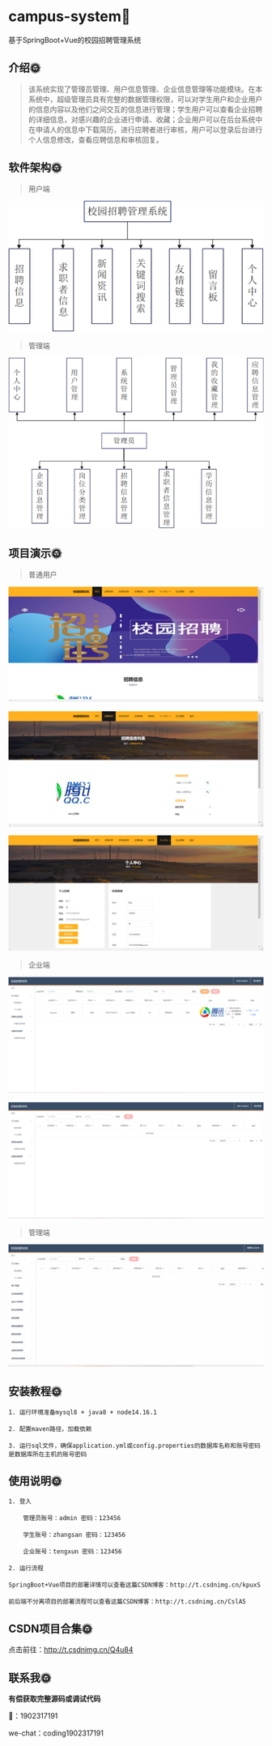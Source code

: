 # campus-system🎂

基于SpringBoot+Vue的校园招聘管理系统

## 介绍🌞

> 该系统实现了管理员管理、用户信息管理、企业信息管理等功能模块。在本系统中，超级管理员具有完整的数据管理权限，可以对学生用户和企业用户的信息内容以及他们之间交互的信息进行管理；学生用户可以查看企业招聘的详细信息，对感兴趣的企业进行申请、收藏；企业用户可以在后台系统中在申请人的信息中下载简历，进行应聘者进行审核，用户可以登录后台进行个人信息修改，查看应聘信息和审核回复。

## 软件架构🌞

> 用户端

![1733546094749(1)](files/1733546094749(1).jpg)

> 管理端

![1733546132678](files/1733546132678.jpg)

## 项目演示🌞

> 普通用户

![1733546177455](files/1733546177455.jpg)



![1733546197542](files/1733546197542.jpg)



![1733546204898](files/1733546204898.jpg)





> 企业端

![1733546228730](files/1733546228730.jpg)

![1733546238911](files/1733546238911.jpg)



> 管理端

![342071461-01a27d07-9697-4f3e-8cbb-d4457ad685ac](files/342071461-01a27d07-9697-4f3e-8cbb-d4457ad685ac.gif)

## 安装教程🌞

```
1. 运行环境准备mysql8 + java8 + node14.16.1

2. 配置maven路径，加载依赖

3. 运行sql文件，确保application.yml或config.properties的数据库名称和账号密码是数据库所在主机的账号密码
```



## 使用说明🌞

```
1. 登入

	管理员账号：admin 密码：123456

	学生账号：zhangsan 密码：123456

	企业账号：tengxun 密码：123456
  
2. 运行流程

SpringBoot+Vue项目的部署详情可以查看这篇CSDN博客：http://t.csdnimg.cn/kpuxS

前后端不分离项目的部署流程可以查看这篇CSDN博客：http://t.csdnimg.cn/CslA5
```



## CSDN项目合集🌞

点击前往：http://t.csdnimg.cn/Q4u84



## 联系我🌞

**有偿获取完整源码或调试代码**

🐧：1902317191

we-chat：coding1902317191

